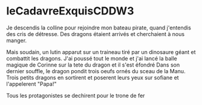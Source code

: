 # leCadavreExquisCDDW3

Je descendis la colline pour rejoindre mon bateau pirate, quand j'entendis des cris de détresse. Des dragons étaient arrivés et cherchaient à nous manger.

Mais soudain, un lutin apparut sur un traineau tiré par un dinosaure géant et combattit les dragons.
J'ai poussé tout le monde et j'ai lancé la balle magique de Corinne sur la tete du dragon et il s'est éfondré
Dans son dernier souffle, le dragon pondit trois oeufs ornés du sceau de la Manu. Trois petits dragons en sortirent et poserent leurs yeux sur sofiane et l'appelerent "Papa!"

Tous les protagonistes se dechirent pour le trone de fer